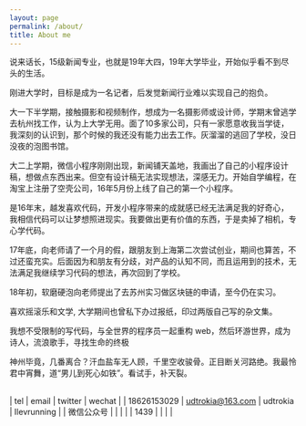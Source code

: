 ```yaml
---
layout: page
permalink: /about/
title: About me
---
```



说来话长，15级新闻专业，也就是19年大四，19年大学毕业，开始似乎看不到尽头的生活。  

刚进大学时，目标是成为一名记者，后发觉新闻行业难以实现自己的抱负。  

大一下半学期，接触摄影和视频制作，想成为一名摄影师或设计师，学期末曾逃学去杭州找工作，认为上大学无用。面了10多家公司，只有一家愿意收我当学徒，我深刻的认识到，那个时候的我还没有能力出去工作。灰溜溜的逃回了学校，没日没夜的泡图书馆。  

大二上学期，微信小程序刚刚出现，新闻铺天盖地，我画出了自己的小程序设计稿，想做点东西出来。但空有设计稿无法实现想法，深感无力。开始自学编程，在淘宝上注册了空壳公司，16年5月份上线了自己的第一个小程序。  

是16年末，越发喜欢代码，开发小程序带来的成就感已经无法满足我的好奇心，我相信代码可以让梦想照进现实。我要做出更有价值的东西，于是卖掉了相机，专心学代码。  

17年底，向老师请了一个月的假，跟朋友到上海第二次尝试创业，期间也算苦，不过还蛮充实。后面因为和朋友有分歧，对产品的认知不同，而且运用到的技术，无法满足我继续学习代码的想法，再次回到了学校。  

18年初，软磨硬泡向老师提出了去苏州实习做区块链的申请，至今仍在实习。

喜欢摇滚乐和文学, 大学期间也曾私下办过报纸，印过两版自己写的杂文集。  

我想不受限制的写代码，与全世界的程序员一起重构 web，然后环游世界，成为诗人，流浪歌手，寻找生命的终极

神州毕竟，几番离合？汗血盐车无人顾，千里空收骏骨。正目断关河路绝。我最怜君中宵舞，道“男儿到死心如铁”。看试手，补天裂。
<br/><br/>


| tel         | email            | twitter  | wechat      |
| 18626153029 | udtrokia@163.com | udtrokia | Ilevrunning |
| 微信公众号  |                  |          |             |
| 1439        |                  |          |             |  
